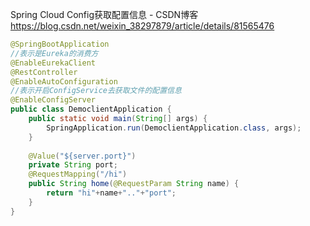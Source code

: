 Spring Cloud Config获取配置信息 - CSDN博客 https://blog.csdn.net/weixin_38297879/article/details/81565476

```java
@SpringBootApplication
//表示是Eureka的消费方
@EnableEurekaClient
@RestController
@EnableAutoConfiguration
//表示开启ConfigService去获取文件的配置信息
@EnableConfigServer
public class DemoclientApplication {
    public static void main(String[] args) {
        SpringApplication.run(DemoclientApplication.class, args);
    }
 
    @Value("${server.port}")
    private String port;
    @RequestMapping("/hi")
    public String home(@RequestParam String name) {
        return "hi"+name+".."+"port";
    }
}
```